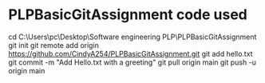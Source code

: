 # PLPBasicGitAssignment code used
cd C:\Users\pc\Desktop\Software engineering PLP\PLPBasicGitAssignment
git init
git remote add origin https://github.com/CindyA254/PLPBasicGitAssignment.git
git add hello.txt
git commit -m "Add Hello.txt with a greeting"
git pull origin main
git push -u origin main
